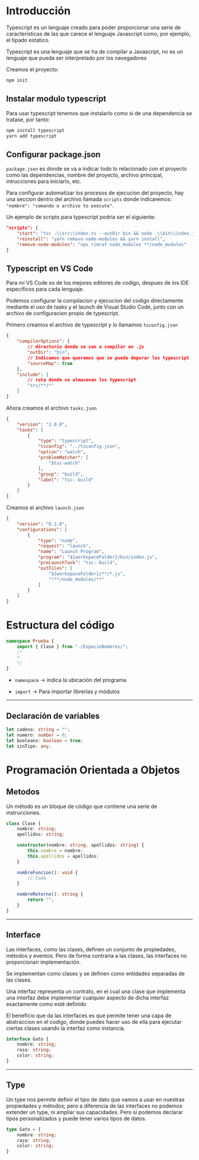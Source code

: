 # Introducción
Typescript es un lenguaje creado para poder proporcionar una serie de caracteristicas de las que carece el lenguaje Javascript como, por ejemplo, el tipado estatico.

Typescript es una lenguaje que se ha de compilar a Javascript, no es un lenguaje que pueda ser interpretado por los navegadores

Creamos el proyecto:
```powershell
npm init
```

## Instalar modulo typescript
Para usar typescript tenemos que instalarlo como si de una dependencia se tratase, por tanto:

```powershell
npm install typescript
yarn add typescript
```

## Configurar package.json
`package.json` es donde se va a indicar todo lo relacionado con el proyecto como las dependencias, nombre del proyecto, archivo principal, intrucciones para iniciarlo, etc.

Para configurar automatizar los procesos de ejecucion del proyecto, hay una seccion dentro del archivo llamada `scripts` donde indicaremos: `"nombre": "comando o archivo to execute"`.

Un ejemplo de scripts para typescript podria ser el siguiente:
```json
"scripts": {
    "start": "tsc .\\src\\index.ts --outDir bin && node .\\bin\\index.js",
    "reinstall": "yarn remove-node-modules && yarn install",
    "remove-node-modules": "npx rimraf node_modules **/node_modules"
}
```

## Typescript en VS Code
Para mi VS Code es de los mejores editores de codigo, despues de los IDE especificos para cada lenguaje.

Podemos configurar la compilacion y ejecucion del codigo directamente mediante el uso de tasks y el launch de Visual Studio Code, junto con un archivo de configuracion propio de typescript.

Primero creamos el archivo de typescript y lo llamamos `tsconfig.json`
```JSON
{
    "compilerOptions": {
        // directorio donde se van a compilar en .js
        "outDir": "bin",
        // Indicamos que queremos que se pueda depurar los typescript
        "sourceMap": true
    },
    "include": [
        // ruta donde se almacenan los typescript
        "src/**/*"
    ]
}
```

Ahora creamos el archivo `tasks.json`
```JSON
{
	"version": "2.0.0",
	"tasks": [
		{
			"type": "typescript",
			"tsconfig": "../tsconfig.json",
			"option": "watch",
			"problemMatcher": [
				"$tsc-watch"
			],
			"group": "build",
			"label": "tsc: build"
		}
	]
}
```
Creamos el archivo `launch.json`
```JSON
{
    "version": "0.2.0",
    "configurations": [
        {
            "type": "node",
            "request": "launch",
            "name": "Launch Program",
            "program": "${workspaceFolder}/bin/index.js",
            "preLaunchTask": "tsc: build",
            "outFiles": [
                "${workspaceFolder}/**/*.js",
                "!**/node_modules/**"
            ]
        }
    ]
}
```

# Estructura del código

```Typescript
namespace Prueba {
    import { Clase } from "./EspacioNombres/";
    /*
    *
    */   
}
```
- ``namespace`` -> indica la ubicación del programa

- ``import`` -> Para importar librerías y módulos

---
## Declaración de variables
```Typescript
let cadena: string = "";
let numero: number = 0;
let booleano: boolean = true;
let sinTipo: any;
```


# Programación Orientada a Objetos

## Metodos
Un método es un bloque de código que contiene una serie de instrucciones.
```Typescript
class Clase {
    nombre: string;
    apellidos: string;

    constructor(nombre: string, apellidos: string) {
        this.nombre = nombre;
        this.apellidos = apellidos;
    }

    nombreFuncion(): void {
        // Code
    }

    nombreRetorno(): string {
        return "";
    }
}
```

---
## Interface
Las interfaces, como las clases, definen un conjunto de propiedades, métodos y eventos. Pero de forma contraria a las clases, las interfaces no proporcionan implementación.

Se implementan como clases y se definen como entidades separadas de las clases.

Una interfaz representa un contrato, en el cual una clase que implementa una interfaz debe implementar cualquier aspecto de dicha interfaz exactamente como esté definido

El beneficio que da las interfaces es que permite tener una capa de abstraccion en el codigo, donde puedes hacer uso de ella para ejecutar ciertas clases usando la interfaz como instancia.

```Typescript
interface Gato {
    nombre: string;
    raza: string;
    color: string;
}
```

---
## Type
Un type nos permite definir el tipo de dato que vamos a usar en nuestras propiedades y métodos; pero a diferencia de las interfaces no podemos extender un type, ni ampliar sus capacidades. Pero si podemos declarar tipos personalizados y puede tener varios tipos de datos.

```Typescript
type Gato = {
    nombre: string;
    raza: string;
    color: string;
}
```
